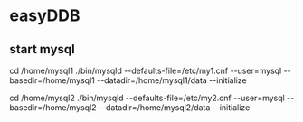 # easyDDB

## start mysql 

cd /home/mysql1
./bin/mysqld --defaults-file=/etc/my1.cnf  --user=mysql --basedir=/home/mysql1 --datadir=/home/mysql1/data  --initialize 

cd /home/mysql2
./bin/mysqld --defaults-file=/etc/my2.cnf  --user=mysql --basedir=/home/mysql2 --datadir=/home/mysql2/data  --initialize

